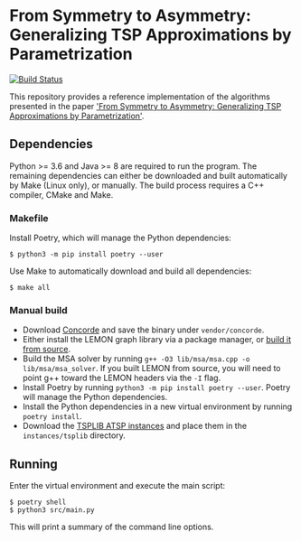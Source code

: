 # From Symmetry to Asymmetry: Generalizing TSP Approximations by Parametrization
[![Build Status](https://travis-ci.com/Blaidd-Drwg/atsp-approximation.svg?branch=master)](https://travis-ci.com/Blaidd-Drwg/atsp-approximation)

This repository provides a reference implementation of the algorithms presented in the paper ['From Symmetry to Asymmetry: Generalizing TSP Approximations by Parametrization'](https://arxiv.org/abs/1911.02453).

## Dependencies
Python >= 3.6 and Java >= 8 are required to run the program. The remaining dependencies can either be downloaded and built automatically by Make (Linux only), or manually. The build process requires a C++ compiler, CMake and Make.

### Makefile
Install Poetry, which will manage the Python dependencies:
```
$ python3 -m pip install poetry --user
```
Use Make to automatically download and build all dependencies:
```
$ make all
```

### Manual build
- Download [Concorde](http://www.math.uwaterloo.ca/tsp/concorde/downloads/downloads.htm) and save the binary under `vendor/concorde`.
- Either install the LEMON graph library via a package manager, or [build it from source](https://lemon.cs.elte.hu/trac/lemon/wiki/Downloads).
- Build the MSA solver by running `g++ -O3 lib/msa/msa.cpp -o lib/msa/msa_solver`. If you built LEMON from source, you will need to point g++ toward the LEMON headers via the `-I` flag.
- Install Poetry by running `python3 -m pip install poetry --user`. Poetry will manage the Python dependencies.
- Install the Python dependencies in a new virtual environment by running `poetry install`.
- Download the [TSPLIB ATSP instances](http://comopt.ifi.uni-heidelberg.de/software/TSPLIB95/atsp/ALL_atsp.tar) and place them in the `instances/tsplib` directory.

## Running
Enter the virtual environment and execute the main script:
```
$ poetry shell
$ python3 src/main.py
```
This will print a summary of the command line options.
